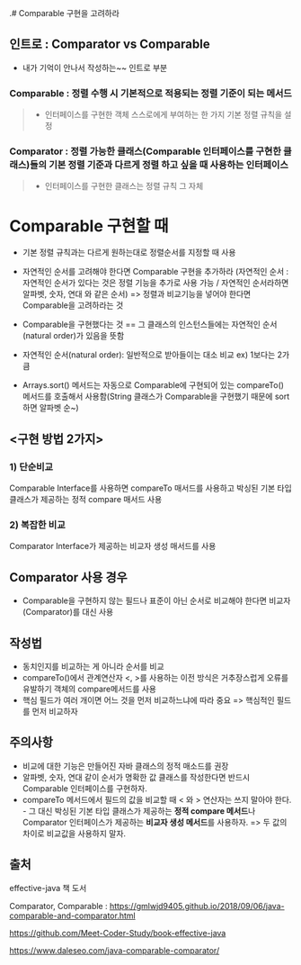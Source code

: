 .# Comparable 구현을 고려하라

## 인트로 : Comparator vs Comparable
- 내가 기억이 안나서 작성하는~~ 인트로 부분
### Comparable : 정렬 수행 시 기본적으로 적용되는 정렬 기준이 되는 메서드

> - 인터페이스를 구현한 객체 스스로에게 부여하는 한 가지 기본 정렬 규칙을 설정

### Comparator : 정렬 가능한 클래스(Comparable 인터페이스를 구현한 클래스)들의 기본 정렬 기준과 다르게 정렬 하고 싶을 때 사용하는 인터페이스

> - 인터페이스를 구현한 클래스는 정렬 규칙 그 자체

# Comparable 구현할 때 
- 기본 정렬 규칙과는 다르게 원하는대로 정렬순서를 지정할 때 사용

- 자연적인 순서를 고려해야 한다면 Comparable 구현을 추가하라
(자연적인 순서 : 자연적인 순서가 있다는 것은 정렬 기능을 추가로 사용 가능 / 자연적인 순서라하면 알파벳, 숫자, 연대 와 같은 순서)
=> 정렬과 비교기능을 넣어야 한다면 Comparable을 고려하라는 것

- Comparable을 구현했다는 것 
== 그 클래스의 인스턴스들에는 자연적인 순서(natural order)가 있음을 뜻함
- 자연적인 순서(natural order): 일반적으로 받아들이는 대소 비교
ex) 1보다는 2가 큼
- Arrays.sort() 메서드는 자동으로 Comparable에 구현되어 있는 
compareTo() 메서드를 호출해서 사용함(String 클래스가 Comparable을 구현했기 때문에 
sort 하면 알파벳 순~)

## <구현 방법 2가지>
### 1) 단순비교
Comparable Interface를 사용하면 compareTo 매서드를 사용하고 박싱된 기본 타입 클래스가 제공하는 정적 compare 매서드 사용
### 2) 복잡한 비교
Comparator Interface가 제공하는 비교자 생성 매서드를 사용


## Comparator 사용 경우
- Comparable을 구현하지 않는 필드나 표준이 아닌 순서로 비교해야 한다면 비교자(Comparator)를 대신 사용

## 작성법
- 동치인지를 비교하는 게 아니라 순서를 비교
- compareTo()에서 관계연산자 <, >를 사용하는 이전 방식은 거추장스럽게 오류를 유발하기 객체의 compare메서드를 사용
- 핵심 필드가 여러 개이면 어느 것을 먼저 비교하느냐에 따라 중요 
	=>  핵심적인 필드를 먼저 비교하자

## 주의사항
-  비교에 대한 기능은 만들어진 자바 클래스의 정적 매소드를 권장
- 알파벳, 숫자, 연대 같이 순서가 명확한 값 클래스를 작성한다면 반드시 Comparable 인터페이스를 구현하자.
- compareTo 메서드에서 필드의 값을 비교할 때 < 와 > 연산자는 쓰지 말아야 한다. - 그 대신 박싱된 기본 타입 클래스가 제공하는 **정적 compare 메서드**나 Comparator 인터페이스가 제공하는 **비교자 생성 메서드**를 사용하자.
=> 두 값의 차이로 비교값을 사용하지 말자.

## 출처
effective-java 책 도서 

Comparator, Comparable : 
https://gmlwjd9405.github.io/2018/09/06/java-comparable-and-comparator.html

https://github.com/Meet-Coder-Study/book-effective-java

https://www.daleseo.com/java-comparable-comparator/
